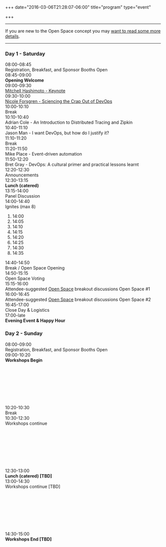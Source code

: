 +++
date="2016-03-06T21:28:07-06:00"
title="program"
type="event"

+++

<div class="row">
 <div class="col-md-12">
   <hr />
    If you are new to the Open Space concept you may <a href="/pages/open-space-format">want to read some more details</a>.
   <hr />
 </div>
</div>

<div class="row">
  <div class="col-md-6">
    <div class="row"><div class="col-md-12"><h3>Day 1 - Saturday</h3></div></div>
    <div class="row"><div class="col-md-4"><time>08:00-08:45</time></div><div class="col-md-6 box">Registration, Breakfast, and Sponsor Booths Open</div></div>
    <div class="row"><div class="col-md-4"><time>08:45-09:00</time></div><div class="col-md-6 box"><strong>Opening Welcome</strong></div></div>
    <div class="row">
      <div class="col-md-4"><time>09:00-09:30</time></div>
      <div class="col-md-6 box"><a href="/events/2016-singapore/program/mhashimoto">Mitchell Hashimoto - Keynote</a></div>
    </div>
    <div class="row">
      <div class="col-md-4"><time>09:30-10:00</time></div>
      <div class="col-md-6 box"><a href="/events/2016-singapore/program/nforsgren">Nicole Forsgren - Sciencing the Crap Out of DevOps</a></div>
    </div>
    <div class="row">
      <div class="col-md-4"><time>10:00-10:10</time></div>
      <div class="col-md-6 box">Break</div>
    </div>
    <div class="row">
      <div class="col-md-4"><time>10:10-10:40</time></div>
      <div class="col-md-6 box">Adrian Cole - An Introduction to Distributed Tracing and Zipkin</div>
    </div>
    <div class="row">
      <div class="col-md-4"><time>10:40-11:10</time></div>
      <div class="col-md-6 box">Jason Man - I want DevOps, but how do I justify it?</div></div>
    <div class="row">
      <div class="col-md-4"><time>11:10-11:20</time></div>
      <div class="col-md-6 box">Break</div></div>
    <div class="row">
      <div class="col-md-4"><time>11:20-11:50</time></div>
      <div class="col-md-6 box">Mike Place - Event-driven automation</div></div>
    <div class="row">
      <div class="col-md-4"><time>11:50-12:20</time></div>
      <div class="col-md-6 box">Bret Gray - DevOps: A cultural primer and practical lessons learnt</div></div>
    <div class="row">
      <div class="col-md-4"><time>12:20-12:30</time></div>
      <div class="col-md-6 box">Announcements</div>
    </div>
    <div class="row"><div class="col-md-4"><time>12:30-13:15</time></div><div class="col-md-6 box"><strong>Lunch (catered)</strong></div></div>
    <div class="row"><div class="col-md-4"><time>13:15-14:00</time></div><div class="col-md-6 box">Panel Discussion</div></div>
    <div class="row"><div class="col-md-4"><time>14:00-14:40</time></div><div class="col-md-6 box">Ignites (max 8)
    <ol>
      <li>14:00
      <li>14:05
      <li>14:10
      <li>14:15
      <li>14:20
      <li>14:25
      <li>14:30
      <li>14:35
    </ol>
    </div></div>
    <div class="row"><div class="col-md-4"><time>14:40-14:50</time></div><div class="col-md-6 box">Break / Open Space Opening</div></div>
    <div class="row"><div class="col-md-4"><time>14:50-15:15</time></div><div class="col-md-6 box">Open Space Voting</div></div>
    <div class="row"><div class="col-md-4"><time>15:15-16:00</time></div><div class="col-md-6 box">Attendee-suggested <a href="/pages/open-space-format">Open Space</a> breakout discussions</strong> Open Space #1</div></div>
    <div class="row"><div class="col-md-4"><time>16:00-16:45</time></div><div class="col-md-6 box">Attendee-suggested <a href="/pages/open-space-format">Open Space</a> breakout discussions</strong> Open Space #2</div></div>
    <div class="row"><div class="col-md-4"><time>16:45-17:00</time></div><div class="col-md-6 box">Close Day &amp; Logistics</div></div>
    <div class="row"><div class="col-md-4"><time>17:00-late</time></div><div class="col-md-6 box"><strong>Evening Event & Happy Hour</strong></div></div>
  </div>
  <div class="col-md-6">
    <div class="row"><div class="col-md-12"><h3>Day 2 - Sunday</h3></div></div>
    <div class="row"><div class="col-md-4"><time>08:00-09:00</time></div><div class="col-md-6 box">Registration, Breakfast, and Sponsor Booths Open</div></div>
    <div class="row"><div class="col-md-4"><time>09:00-10:20</time></div><div class="col-md-6 box"><strong>Workshops Begin</strong>
        &nbsp;<br>
        &nbsp;<br>
        &nbsp;<br>
        &nbsp;<br>
        &nbsp;<br>
        &nbsp;<br>
        &nbsp;<br>
        &nbsp;<br>
        &nbsp;<br>
      </div>
    </div>
    <div class="row"><div class="col-md-4"><time>10:20-10:30</time></div><div class="col-md-6 box">Break</div></div>
    <div class="row"><div class="col-md-4"><time>10:30-12:30</time></div><div class="col-md-6 box">
        Workshops continue
        &nbsp;<br>
        &nbsp;<br>
        &nbsp;<br>
        &nbsp;<br>
        &nbsp;<br>
        &nbsp;<br>
        &nbsp;<br>
        &nbsp;<br>
        &nbsp;<br>
      </div>
    </div>
    <div class="row"><div class="col-md-4"><time>12:30-13:00</time></div><div class="col-md-6 box"><strong>Lunch (catered) [TBD]</strong></div></div>
    <div class="row"><div class="col-md-4"><time>13:00-14:30</time></div><div class="col-md-6 box">Workshops continue [TBD]
        &nbsp;<br>
        &nbsp;<br>
        &nbsp;<br>
        &nbsp;<br>
        &nbsp;<br>
        &nbsp;<br>
        &nbsp;<br>
        &nbsp;<br>
        &nbsp;<br>
       </div>
     </div>
    <div class="row"><div class="col-md-4"><time>14:30-15:00</time></div><div class="col-md-6 box"><strong>Workshops End [TBD]</strong></div></div>
 </div>
</div>
